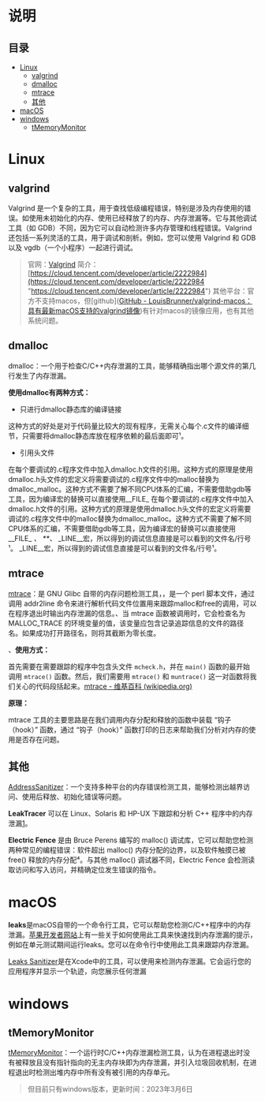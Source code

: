 # 说明

## 目录

-   [Linux](#Linux)
    -   [valgrind](#valgrind)
    -   [dmalloc](#dmalloc)
    -   [mtrace](#mtrace)
    -   [其他](#其他)
-   [macOS](#macOS)
-   [windows](#windows)
    -   [tMemoryMonitor](#tMemoryMonitor)

# Linux

## valgrind

Valgrind 是一个复杂的工具，用于查找低级编程错误，特别是涉及内存使用的错误。如使用未初始化的内存、使用已经释放了的内存、内存泄漏等。它与其他调试工具（如 GDB）不同，因为它可以自动检测许多内存管理和线程错误。Valgrind 还包括一系列灵活的工具，用于调试和剖析。例如，您可以使用 Valgrind 和 GDB 以及 vgdb（一个小程序）一起进行调试。

> 官网：[Valgrind](https://valgrind.org/docs/manual/manual-intro.html "Valgrind")
> 简介：[https://cloud.tencent.com/developer/article/2222984](https://cloud.tencent.com/developer/article/2222984 "https://cloud.tencent.com/developer/article/2222984")
> 其他平台：官方不支持macos，但\[github]\([GitHub - LouisBrunner/valgrind-macos：具有最新macOS支持的valgrind镜像](https://github.com/LouisBrunner/valgrind-macos "GitHub - LouisBrunner/valgrind-macos：具有最新macOS支持的valgrind镜像"))有针对macos的镜像应用，也有其他系统问题。

## dmalloc

dmalloc：一个用于检查C/C++内存泄漏的工具，能够精确指出哪个源文件的第几行发生了内存泄漏。

**使用dmalloc有两种方式：**

-   只进行dmalloc静态库的编译链接

这种方式的好处是对于代码量比较大的现有程序，无需关心每个.c文件的编译细节，只需要将dmalloc静态库放在程序依赖的最后面即可¹。

-   引用头文件

在每个要调试的.c程序文件中加入dmalloc.h文件的引用。这种方式的原理是使用dmalloc.h头文件的宏定义将需要调试的.c程序文件中的malloc替换为dmalloc\_malloc。这种方式不需要了解不同CPU体系的汇编，不需要借助gdb等工具，因为编译宏的替换可以直接使用\_\_FILE\_ 在每个要调试的.c程序文件中加入dmalloc.h文件的引用。这种方式的原理是使用dmalloc.h头文件的宏定义将需要调试的.c程序文件中的malloc替换为dmalloc\_malloc。这种方式不需要了解不同CPU体系的汇编，不需要借助gdb等工具，因为编译宏的替换可以直接使用\_\_FILE\_ *、 \*\*、* \_LINE\_\_宏，所以得到的调试信息直接是可以看到的文件名/行号¹。 \_LINE\_\_宏，所以得到的调试信息直接是可以看到的文件名/行号¹。

## mtrace

[mtrace](https://bing.com/search?q=linux进程内存泄漏检测工具 "mtrace")：是 GNU Glibc 自带的内存问题检测工具，，是一个 perl 脚本文件，通过调用 addr2line 命令来进行解析代码文件位置用来跟踪malloc和free的调用，可以在程序退出时输出内存泄漏的信息。、当 mtrace 函数被调用时，它会检查名为 MALLOC\_TRACE 的环境变量的值，该变量应包含记录追踪信息的文件的路径名。如果成功打开路径名，则将其截断为零长度。

、**使用方式：**

首先需要在需要跟踪的程序中包含头文件 `mcheck.h`，并在 `main()` 函数的最开始调用 `mtrace()` 函数。然后，我们需要用 `mtrace()` 和 `muntrace()` 这一对函数将我们关心的代码段括起来。[mtrace - 维基百科 (wikipedia.org)](https://en.wikipedia.org/wiki/Mtrace "mtrace - 维基百科 (wikipedia.org)")

**原理：**

mtrace 工具的主要思路是在我们调用内存分配和释放的函数中装载 “钩子（hook）” 函数，通过 “钩子（hook）” 函数打印的日志来帮助我们分析对内存的使用是否存在问题。

## 其他

[AddressSanitizer](https://cloud.tencent.com/developer/article/2231225 "AddressSanitizer")：一个支持多种平台的内存错误检测工具，能够检测出越界访问、使用后释放、初始化错误等问题。

**LeakTracer** 可以在 Linux、Solaris 和 HP-UX 下跟踪和分析 C++ 程序中的内存泄漏[1](https://bing.com/search?q=linux内存泄漏检测工具 "1")。

**Electric Fence** 是由 Bruce Perens 编写的 malloc() 调试库，它可以帮助您检测两种常见的编程错误：软件超出 malloc() 内存分配的边界，以及软件触摸已被 free() 释放的内存分配⁴。与其他 malloc() 调试器不同，Electric Fence 会检测读取访问和写入访问，并精确定位发生错误的指令。

# macOS

**leaks**是macOS自带的一个命令行工具，它可以帮助您检测C/C++程序中的内存泄漏。[苹果开发者网站](https://developer.apple.com/library/archive/documentation/Performance/Conceptual/ManagingMemory/Articles/FindingLeaks.html "苹果开发者网站")上有一些关于如何使用此工具来快速找到内存泄漏的提示，例如在单元测试期间运行leaks。您可以在命令行中使用此工具来跟踪内存泄漏。

[Leaks Sanitizer](https://stackoverflow.com/questions/53456304/mac-os-leaks-sanitizer "Leaks Sanitizer")是在Xcode中的工具，可以使用来检测内存泄漏。它会运行您的应用程序并显示一个轨迹，向您展示任何泄漏

# windows

## tMemoryMonitor

[tMemoryMonitor](https://wetest.qq.com/labs/40 "tMemoryMonitor")：一个运行时C/C++内存泄漏检测工具，认为在进程退出时没有被释放且没有指针指向的无主内存块即为内存泄漏，并引入垃圾回收机制，在进程退出时检测出堆内存中所有没有被引用的内存单元。

> 但目前只有windows版本，更新时间：2023年3月6日
